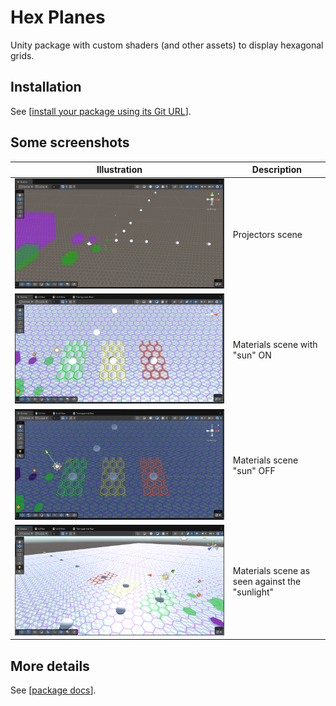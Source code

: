 # Hex Planes

Unity package with custom shaders (and other assets) to display hexagonal grids.

## Installation

See [[install your package using its Git URL](https://docs.unity3d.com/Manual/upm-git.html)].

## Some screenshots

| Illustration | Description |
| --- | --- |
| ![result with projectors](Documentation~/images/projectors.png) | Projectors scene |
| ![materials at day](Documentation~/images/lit_day.png) | Materials scene with "sun" ON |
| ![materials at night](Documentation~/images/lit_night.png) | Materials scene "sun" OFF |
| ![materials under sun](Documentation~/images/lit_sun.png) | Materials scene as seen against the "sunlight" |

## More details

See [[package docs](Documentation~/net.drasmart.hexplanes)].
